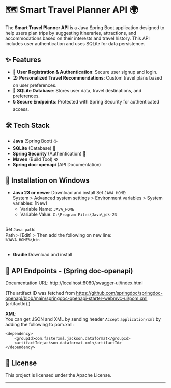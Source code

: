 
# 🗺️ Smart Travel Planner API 🌍

The **Smart Travel Planner API** is a Java Spring Boot application designed to help users plan 
trips by suggesting itineraries, attractions, and accommodations based on their interests and travel history. 
This API includes user authentication and uses SQLite for data persistence.

## ✨ Features

- 🔐 **User Registration & Authentication**: Secure user signup and login.
- 🏖️ **Personalized Travel Recommendations**: Custom travel plans based on user preferences.
- 💾 **SQLite Database**: Stores user data, travel destinations, and preferences.
- 🔒 **Secure Endpoints**: Protected with Spring Security for authenticated access.

## 🛠️ Tech Stack

- **Java** (Spring Boot) ☕
- **SQLite** (Database) 📂
- **Spring Security** (Authentication) 🔐
- **Maven** (Build Tool) ⚙️
- **Spring doc-openapi** (API Documentation)

## 🚀 Installation on Windows

- **Java 23 or newer** Download and install
Set `JAVA_HOME`:<br>
System > Advanced system settings > Environment variables > 
System variables: [New]<br>
    * Variable Name: `JAVA_HOME`
    * Variable Value: `C:\Program Files\Java\jdk-23`<br><br>

Set `Java path`:<br>
Path > [Edit] > Then add the following on new line:<br> 
`%JAVA_HOME%\bin`
<br><br>

- **Gradle** Download and install


## 📖 API Endpoints - (Spring doc-openapi)


Documentation URL: http://localhost:8080/swagger-ui/index.html

(The artifact ID was fetched from https://github.com/springdoc/springdoc-openapi/blob/main/springdoc-openapi-starter-webmvc-ui/pom.xml (artifactId).)

**XML**:<br>
You can get JSON and XML by sending header `Accept` `application/xml` by adding the following to pom.xml:
```
<dependency>
    <groupId>com.fasterxml.jackson.dataformat</groupId>
    <artifactId>jackson-dataformat-xml</artifactId>
</dependency>
```

## 📜 License

This project is licensed under the Apache License.

---


